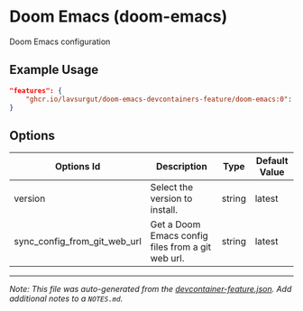 
# Doom Emacs (doom-emacs)

Doom Emacs configuration

## Example Usage

```json
"features": {
    "ghcr.io/lavsurgut/doom-emacs-devcontainers-feature/doom-emacs:0": {}
}
```

## Options

| Options Id | Description | Type | Default Value |
|-----|-----|-----|-----|
| version | Select the version to install. | string | latest |
| sync_config_from_git_web_url | Get a Doom Emacs config files from a git web url. | string | latest |



---

_Note: This file was auto-generated from the [devcontainer-feature.json](https://github.com/lavsurgut/doom-emacs-devcontainers-feature/blob/main/src/doom-emacs/devcontainer-feature.json).  Add additional notes to a `NOTES.md`._
